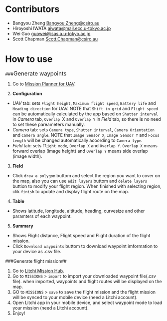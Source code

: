
# Contributors

- Bangyou Zheng <Bangyou.Zheng@csiro.au>
- Hiroyoshi IWATA <aiwata@mail.ecc.u-tokyo.ac.jp>
- Wei Guo <guowei@isas.a.u-tokyo.ac.jp>
- Scott Chapman <Scott.Chapman@csiro.au>

# How to use

###<font size=4>Generate waypoints</font>

1. Go to [Mission Planner for UAV](https://croptsrv-cdc.it.csiro.au/shiny/users/zhe00a/missionplanner/).

2. **Configuration**
  - *UAV* tab: sets `Flight height`, `Maximum flight speed`, `Battery life` and `Heading direction` for UAV. NOTE that `Shift in grid` and `Flight speed` can be automatically calculated by the app based on `Shutter interval` in *Camera* tab, `Overlap `X and `Overlap Y` in *Field* tab, so there is no need to set these pareameters manually.
  - *Camera* tab: sets `Camera type`, `Shutter interval`, `Camera Orientation` and `Camera angle`. NOTE that `Image Sensor X`, `Image Sensor Y` and `Focus Length` will be changed automatically acoording to `Camera type`.
  - *Field* tab: sets `Flight mode`, `Overlap X` and `Overlap Y`. `Overlap X` means forward overlap (image height) and `Overlap Y` means side overlap (image width).

3. **Field** 
 - Click `draw a polygon` buttom and select the region you want to cover on the map, also you can use `edit layers` buttom and `delete layers` buttion to modify your flight region. When finished with selecting region, clik `finish` to update and display flight route on the map.

4. **Table**
 - Shows latitude, longitude, altitude, heading, curvesize and other paramters of each waypoint.

5. **Summary**
 - Shows Flight distance, Flight speed and Flight duration of the flight mission. 
 - Click `Download waypoints` buttom to download waypoint imformation to your device as .csv file.

###Generate flight mission##

1. Go to [Litchi Mission Hub](https://flylitchi.com/hub).
2. Go to `MISSIONS` > `import` to import your downloaded waypoint file(.csv file). when imported, waypoints and flight routes will be displayed on the map.
3. GO to `MISSIONS` > `save` to save the flight mission and the flight mission will be synced to your mobile device (need a Litchi account).
4. Open Litchi app in your mobile device, and select waypoint mode to load your mission (need a Litchi account).
5. Enjoy!
